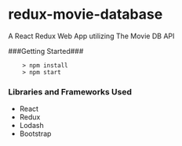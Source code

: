 # redux-movie-database
A React Redux Web App utilizing The Movie DB API

###Getting Started###

```
	> npm install
	> npm start
```

### Libraries and Frameworks Used
- React
- Redux
- Lodash
- Bootstrap

